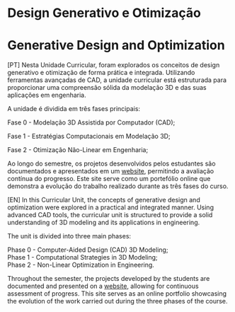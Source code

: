 # Design Generativo e Otimização

# Generative Design and Optimization
[PT]
Nesta Unidade Curricular, foram explorados os conceitos de design generativo e otimização de forma prática e integrada. Utilizando ferramentas avançadas de CAD, a unidade curricular está estruturada para proporcionar uma compreensão sólida da modelação 3D e das suas aplicações em engenharia.

A unidade é dividida em três fases principais:

Fase 0 - Modelação 3D Assistida por Computador (CAD);

Fase 1 - Estratégias Computacionais em Modelação 3D;

Fase 2 - Otimização Não-Linear em Engenharia;

Ao longo do semestre, os projetos desenvolvidos pelos estudantes são documentados e apresentados em um <a href="https://dgogrupo.wixsite.com/my-site-2" target="_blank" rel="noopener noreferrer">website</a>, permitindo a avaliação contínua do progresso. Este site serve como um portefólio online que demonstra a evolução do trabalho realizado durante as três fases do curso.

[EN]
In this Curricular Unit, the concepts of generative design and optimization were explored in a practical and integrated manner. Using advanced CAD tools, the curricular unit is structured to provide a solid understanding of 3D modeling and its applications in engineering.

The unit is divided into three main phases:

Phase 0 - Computer-Aided Design (CAD) 3D Modeling;  
Phase 1 - Computational Strategies in 3D Modeling;  
Phase 2 - Non-Linear Optimization in Engineering.  

Throughout the semester, the projects developed by the students are documented and presented on a <a href="https://dgogrupo.wixsite.com/my-site-2" target="_blank" rel="noopener noreferrer">website</a>, allowing for continuous assessment of progress. This site serves as an online portfolio showcasing the evolution of the work carried out during the three phases of the course.
